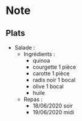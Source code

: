# Note

## Plats

- Salade :
    - Ingrédients :
        - quinoa
        - courgette 1 pièce
        - carotte 1 pièce
        - radis noir 1 bocal
        - olive 1 bocal
        - huile
    - Repas :
        - 18/06/2020 soir
        - 19/06/2020 midi